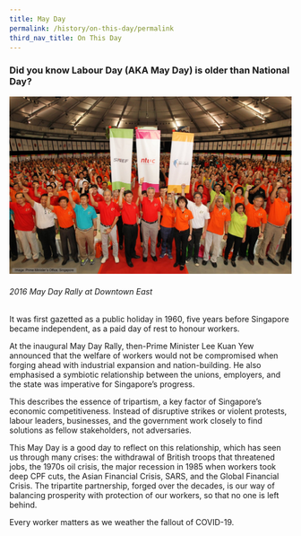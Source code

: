 ```yaml
---
title: May Day
permalink: /history/on-this-day/permalink
third_nav_title: On This Day
---
```

### Did you know Labour Day (AKA May Day) is older than National Day?

![Alt text for image on Isomer site](/images/onthisday_labourday.jpg)
###### *2016 May Day Rally at Downtown East*

It was first gazetted as a public holiday in 1960, five years before Singapore became independent, as a paid day of rest to honour workers.

At the inaugural May Day Rally, then-Prime Minister Lee Kuan Yew announced that the welfare of workers would not be compromised when forging ahead with industrial expansion and nation-building. He also emphasised a symbiotic relationship between the unions, employers, and the state was imperative for Singapore’s progress.

This describes the essence of tripartism, a key factor of Singapore’s economic competitiveness. Instead of disruptive strikes or violent protests, labour leaders, businesses, and the government work closely to find solutions as fellow stakeholders, not adversaries.

This May Day is a good day to reflect on this relationship, which has seen us through many crises: the withdrawal of British troops that threatened jobs, the 1970s oil crisis, the major recession in 1985 when workers took deep CPF cuts, the Asian Financial Crisis, SARS, and the Global Financial Crisis. The tripartite partnership, forged over the decades, is our way of balancing prosperity with protection of our workers, so that no one is left behind. 

Every worker matters as we weather the fallout of COVID-19.